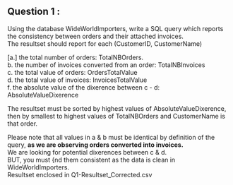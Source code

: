 ## Question 1 :
Using the database WideWorldImporters, write a SQL query which reports the consistency between orders and their attached invoices. <br />
The resultset should report for each (CustomerID, CustomerName) 

[a.] the total number of orders: TotalNBOrders. <br />
b. the number of invoices converted from an order: TotalNBInvoices <br />
c. the total value of orders: OrdersTotalValue <br />
d. the total value of invoices: InvoicesTotalValue <br />
f. the absolute value of the dixerence between c - d: AbsoluteValueDixerence <br />

The resultset must be sorted by highest values of AbsoluteValueDixerence, then by smallest to highest values of TotalNBOrders and CustomerName is that order. 

Please note that all values in a & b must be identical by definition of the query, **as we are observing orders converted into invoices.** <br />
We are looking for potential dixerences between c & d. <br />
BUT, you must {nd them consistent as the data is clean in WideWorldImporters. <br />
Resultset enclosed in Q1-Resultset_Corrected.csv <br />
